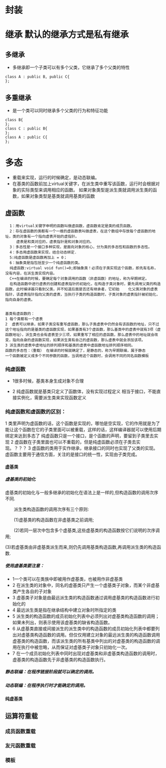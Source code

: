 

# 封装

# 继承  默认的继承方式是私有继承

## 多继承
- 多继承即一个子类可以有多个父类，它继承了多个父类的特性
```
class A : public B, public C{
};
```
## 多重继承
- 是一个类可以同时继承多个父类的行为和特征功能
```
class B{
};
class C : public B{
};
class A : public C{
};

```
  
# 多态
- 重载来实现，运行的时候确定，是动态联编。
- 在基类的函数前加上virtual关键字，在派生类中重写该函数，运行时会根据对象的实际类型来调用相应的函数。
  如果对象类型是派生类就调用派生类的函数，如果对象类型是基类就调用基类的函数
## 虚函数
```
  1：用virtual关键字申明的函数叫做虚函数，虚函数肯定是类的成员函数。  
  2：存在虚函数的类都有一个一维的虚函数表叫做虚表，在这个数组中存放每个虚函数的地址，类的对象有一个指向虚表开始的虚指针。
     虚表是和类对应的，虚表指针是和对象对应的。  
  3：多态性是一个接口多种实现，是面向对象的核心，分为类的多态性和函数的多态性。  
  4：多态用虚函数来实现，结合动态绑定.  
  5:纯虚函数是虚函数再加上 = 0；  
  6：抽象类是指包括至少一个纯虚函数的类。
  纯虚函数:virtual void fun()=0;即抽象类！必须在子类实现这个函数，即先有名称，没有内容，在派生类实现内容。
  C++在编译的时候，要确定每个对象调用的函数（非虚函数）的地址，称为早期绑定。
  在构造函数中进行虚表的创建和虚表指针的初始化，在构造子类对象时，要先调用父类的构造函数，此时编译器只看到父类，并不知道后面是否还有继承者，它初始    化父类对象的虚表指针，该虚表指针指向父类的虚表，当执行子类的构造函数时，子类对象的虚表指针被初始化，指向自身的虚表。


```
```
基类有虚函数的：
1 每个类都有一个虚表
2  虚表可以继承，如果子类没有重写虚函数，那么子类虚表中仍然会有该函数的地址，只不过这个地址指向的是基类的虚函数实现，如果基类有3个虚函数，那么基类中的虚表中就有3项（虚函数地址），派生类也会有虚表至少三项，如果重写了相应的虚函数，那么虚表中的地址就会改变，指向自身的虚函数实现，如果派生类有自己的虚函数，那么虚表中就会添加该项。
3 派生类的虚表中虚地址的排列顺序和基类的虚表中虚函数地址排列顺序相同。
函数的多态性：（重载） 在编译的时候就确定了，是静态的，称为早期联编，属于静态
一个函数被定义成多个不同参数的函数，当调用这个函数时，会调用不同的同名函数模板

```

### 纯虚函数

- 1很多时候，基类本身生成对象不合理

- 2 纯虚函数就是基类只定义了函数体，没有实现过程定义
  相当于接口，不能直接实例化，需要派生类来实现函数定义

### 纯虚函数和虚函数的区别：
1  类里声明为虚函数的话，这个函数是实现的，哪怕是空实现，它的作用就是为了能让这个函数在它的子类里面可以被重载，这样的话，这样编译器就可以使用后期绑定来达到多态了
纯虚函数只是一个接口，是个函数的声明，要留到子类里去实现
2  虚函数在子类里面也可以不重载的，但是纯虚函数必须在子类去实现。？？？
3  虚函数的类用于实作继承，继承接口的同时也实现了父类的实现。虚函数主要用于通信方面，关注的是接口的统一性，实现由子类完成。

#### 虚基类
##### 虚基类的初始化　　
虚基类的初始化与一般多继承的初始化在语法上是一样的,但构造函数的调用次序不同.  

　　派生类构造函数的调用次序有三个原则:  
  
　　(1)虚基类的构造函数在非虚基类之前调用;  
  
　　(2)若同一层次中包含多个虚基类,这些虚基类的构造函数按它们说明的次序调用;  
  
   (3)若虚基类由非虚基类派生而来,则仍先调用基类构造函数,再调用派生类的构造函数.  
    

##### 使用虚基类要注意：
- 1一个类可以在类族中即被用作虚基类，也被用作非虚基类
- 2 在派生类的对象中，同名的虚基类只产生一个虚基类子对象，而某个非虚基类产生各自的子对象
- 3 虚基类子对象是由最远派生类的构造函数通过调用虚基类的构造函数进行初始化的
- 4 最远派生类是指在继承结构中建立对象时所指定的类
- 5 派生类的构造函数的成员初始化列表中必须列出对虚基类构造函数的调用；如果未列出，则表示使用该虚基类的缺省构造函数。
- 6 从虚基类直接或间接派生的派生类中的构造函数的成员初始化列表中都要列出对虚基类构造函数的调用。但仅仅用建立对象的最远派生类的构造函数调用虚基类的构造函数，而该派生类的所有基类中列出的对虚基类的构造函数的调用在执行中被忽略，从而保证对虚基类子对象只初始化一次。
- 7 在一个成员初始化列表中同时出现对虚基类和非虚基类构造函数的调用时，虚基类的构造函数先于非虚基类的构造函数执行。 

##### 静态联编：在程序链接阶段就可以确定的调用。
##### 动态联编：在程序执行时才能确定的调用。

#### 纯虚基类

## 运算符重载

### 成员函数重载

### 友元函数重载

### 模板
